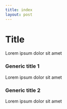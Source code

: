```yaml
---
title: index
layout: post
---
```


# Title
Lorem ipsum dolor sit amet

### Generic title 1
Lorem ipsum dolor sit amet

### Generic title 2
Lorem ipsum dolor sit amet
